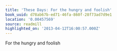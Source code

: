 ```yaml
---
title: 'These Days: For the hungry and foolish'
book_uuid: d78ab67b-ed71-46fa-860f-28f73ad7d9e1
location: '0.00457569'
source: readmill
highlighted_on: '2013-04-12T16:00:57.000Z'
---
```


For the hungry and foolish